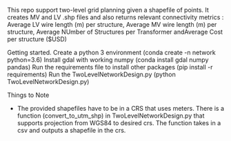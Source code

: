 
This repo support two-level grid planning given a shapefile of points. It creates MV and LV .shp files and also returns relevant connectivity metrics : Average LV wire length (m) per structure, Average MV wire length (m) per structure, Average NUmber of Structures per Transformer andAverage Cost per structure ($USD)

Getting started.
Create a python 3 environment (conda create -n network python=3.6)
Install gdal with working numpy (conda install gdal numpy pandas)
Run the requirements file to install other packages (pip install -r requirements)
Run the TwoLevelNetworkDesign.py (python TwoLevelNetworkDesign.py)

Things to Note
- The provided shapefiles have to be in a CRS that uses meters. There is a function (convert_to_utm_shp) in TwoLevelNetworkDesign.py that supports projection from WGS84 to desired crs. The function takes in a csv and outputs a shapefile in the crs.

